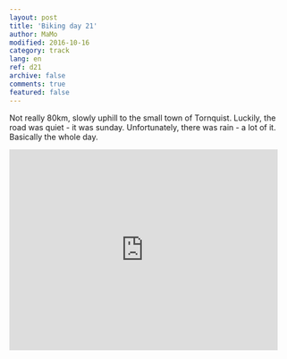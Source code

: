 ```yaml
---   
layout: post 
title: 'Biking day 21'  
author: MaMo 
modified: 2016-10-16
category: track 
lang: en 
ref: d21
archive: false 
comments: true 
featured: false 
--- 
```


 Not really 80km, slowly uphill to the small town of Tornquist. Luckily, the road was quiet - it was sunday. Unfortunately, there was rain - a lot of it. Basically the whole day.                                                                                                                                                                                                   

<iframe width='480' height='360' src='http://track-kit.net/maps_s3/?v=embed&track=230922.gpx' frameborder='0' allowfullscreen></iframe>